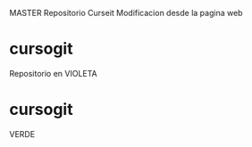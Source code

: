 MASTER
Repositorio Curseit
Modificacion desde la pagina web
# cursogit
Repositorio en VIOLETA
# cursogit
VERDE
